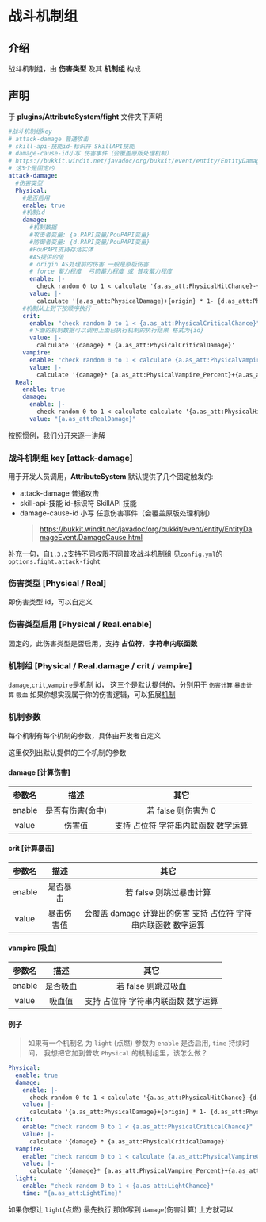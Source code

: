 # 战斗机制组

## 介绍

战斗机制组，由 **伤害类型** 及其 **机制组** 构成

## 声明

于 **plugins/AttributeSystem/fight** 文件夹下声明

```yaml
#战斗机制组key
# attack-damage 普通攻击
# skill-api-技能id-标识符 SkillAPI技能
# damage-cause-id小写 伤害事件（会覆盖原版处理机制）
# https://bukkit.windit.net/javadoc/org/bukkit/event/entity/EntityDamageEvent.DamageCause.html
# 这3个是固定的
attack-damage:
  #伤害类型
  Physical:
    #是否启用
    enable: true
    #机制id
    damage:
      #机制数据
      #攻击者变量: {a.PAPI变量/PouPAPI变量}
      #防御者变量: {d.PAPI变量/PouPAPI变量}
      #PouPAPI支持存活实体
      #AS提供的值
      # origin AS处理前的伤害 一般是原版伤害
      # force 蓄力程度  弓箭蓄力程度 或 普攻蓄力程度
      enable: |-
        check random 0 to 1 < calculate '{a.as_att:PhysicalHitChance}-{d.as_att:PhysicalDodgeChance}'
      value: |-
        calculate '{a.as_att:PhysicalDamage}+{origin} * 1- {d.as_att:PhysicalDefense}/ 100+{d.as_att:PhysicalDefense} * {force}'
    #机制从上到下按顺序执行
    crit:
      enable: "check random 0 to 1 < {a.as_att:PhysicalCriticalChance}"
      #下面的机制数据可以调用上面已执行机制的执行结果 格式为{id}
      value: |-
        calculate '{damage} * {a.as_att:PhysicalCriticalDamage}'
    vampire:
      enable: "check random 0 to 1 < calculate {a.as_att:PhysicalVampireChance}"
      value: |-
        calculate '{damage}* {a.as_att:PhysicalVampire_Percent}+{a.as_att:Vampire_Percent} +{a.as_att:PhysicalVampire}+{a.as_att:Vampire}'
  Real:
    enable: true
    damage:
      enable: |-
        check random 0 to 1 < calculate calculate '{a.as_att:PhysicalHitChance}-{d.as_att:PhysicalDodgeChance}'
      value: "{a.as_att:RealDamage}"
```

按照惯例，我们分开来逐一讲解

### 战斗机制组 key [attack-damage]

用于开发人员调用，**AttributeSystem** 默认提供了几个固定触发的:

- attack-damage 普通攻击
- skill-api-技能 id-标识符 SkillAPI 技能
- damage-cause-id 小写 任意伤害事件（会覆盖原版处理机制）
  > https://bukkit.windit.net/javadoc/org/bukkit/event/entity/EntityDamageEvent.DamageCause.html

补充一句，自`1.3.2`支持不同权限不同普攻战斗机制组
见`config.yml`的`options.fight.attack-fight`

### 伤害类型 [Physical / Real]

即伤害类型 id，可以自定义

### 伤害类型启用 [Physical / Real.enable]

固定的，此伤害类型是否启用，支持 **占位符**，**字符串内联函数**

### 机制组 [Physical / Real.damage / crit / vampire]

`damage`,`crit`,`vampire`是机制 id，
这三个是默认提供的，分别用于 `伤害计算` `暴击计算` `吸血`
如果你想实现属于你的伤害逻辑，可以拓展[机制](https://blog.skillw.com/#sort=attsystem&doc=%E6%88%98%E6%96%97%E7%B3%BB%E7%BB%9F/Mechanic.md)

### 机制参数

每个机制有每个机制的参数，具体由开发者自定义

这里仅列出默认提供的三个机制的参数

#### damage [计算伤害]

| 参数名 |       描述       |                其它                 |
| :----: | :--------------: | :---------------------------------: |
| enable | 是否有伤害(命中) |         若 false 则伤害为 0         |
| value  |      伤害值      | 支持 占位符 字符串内联函数 数字运算 |

#### crit [计算暴击]

| 参数名 |    描述    |                              其它                              |
| :----: | :--------: | :------------------------------------------------------------: |
| enable |  是否暴击  |                    若 false 则跳过暴击计算                     |
| value  | 暴击伤害值 | 会覆盖 damage 计算出的伤害 支持 占位符 字符串内联函数 数字运算 |

#### vampire [吸血]

| 参数名 |   描述   |                其它                 |
| :----: | :------: | :---------------------------------: |
| enable | 是否吸血 |         若 false 则跳过吸血         |
| value  |  吸血值  | 支持 占位符 字符串内联函数 数字运算 |

#### 例子

> 如果有一个机制名 为 `light` (点燃) 参数为 `enable` 是否启用, `time` 持续时间， 我想把它加到普攻 `Physical` 的机制组里，该怎么做？

```yaml
Physical:
  enable: true
  damage:
    enable: |-
      check random 0 to 1 < calculate '{a.as_att:PhysicalHitChance}-{d.as_att:PhysicalDodgeChance}'
    value: |-
      calculate '{a.as_att:PhysicalDamage}+{origin} * 1- {d.as_att:PhysicalDefense}/ 100+{d.as_att:PhysicalDefense} * {force}'
  crit:
    enable: "check random 0 to 1 < {a.as_att:PhysicalCriticalChance}"
    value: |-
      calculate '{damage} * {a.as_att:PhysicalCriticalDamage}'
  vampire:
    enable: "check random 0 to 1 < calculate {a.as_att:PhysicalVampireChance}"
    value: |-
      calculate '{damage}* {a.as_att:PhysicalVampire_Percent}+{a.as_att:Vampire_Percent} +{a.as_att:PhysicalVampire}+{a.as_att:Vampire}'
  light:
    enable: "check random 0 to 1 < {a.as_att:LightChance}"
    time: "{a.as_att:LightTime}"
```

如果你想让 `light`(点燃) 最先执行 那你写到 `damage`(伤害计算) 上方就可以
